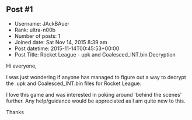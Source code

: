 ## Post #1
- Username: JAckBAuer
- Rank: ultra-n00b
- Number of posts: 1
- Joined date: Sat Nov 14, 2015 8:39 am
- Post datetime: 2015-11-14T00:45:53+00:00
- Post Title: Rocket League - upk and Coalesced_INT.bin Decryption

Hi everyone,

I was just wondering if anyone has managed to figure out a way to decrypt the .upk and Coalesced_INT.bin files for Rocket League.

I love this game and was interested in poking around 'behind the scenes' further. Any help/guidance would be appreciated as I am quite new to this.

Thanks
